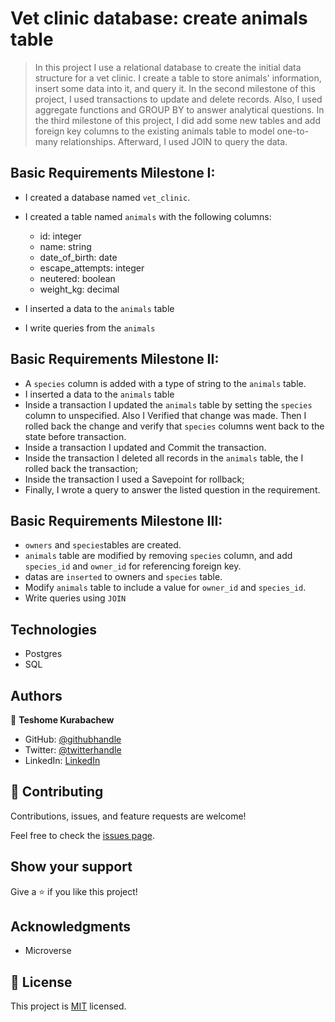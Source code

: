 # Vet clinic database: create animals table

> In this project I use a relational database to create the initial data structure for a vet clinic. I create a table to store animals' information, insert some data into it, and query it.
> In the second milestone of this project, I used transactions to update and delete records. Also, I used aggregate functions and GROUP BY to answer analytical questions.
> In the third milestone of this project, I did add some new tables and add foreign key columns to the existing animals table to model one-to-many relationships. Afterward, I used JOIN to query the data.

## Basic Requirements Milestone I:

* I created a database named `vet_clinic`.
* I created a table named `animals` with the following columns:

  - id: integer
  - name: string
  - date_of_birth: date
  - escape_attempts: integer
  - neutered: boolean
  - weight_kg: decimal

* I inserted a data to the `animals` table
* I write queries from the `animals`

## Basic Requirements Milestone II:

* A `species` column is added with a type of string to the `animals` table.
* I inserted a data to the `animals` table
* Inside a transaction I updated the `animals` table by setting the `species` column to unspecified. 
Also I Verified that change was made. Then I rolled back the change and verify that `species` columns went back to the state before transaction.
* Inside a transaction I updated and Commit the transaction.
* Inside the transaction I deleted all records in the `animals` table, the I rolled back the transaction;
* Inside the transaction I used a Savepoint for rollback;
* Finally, I wrote a query to answer the listed question in the requirement.

## Basic Requirements Milestone III:

* `owners` and `species`tables are created.
* `animals` table are modified by removing `species` column, and add `species_id` and `owner_id` for referencing foreign key. 
* datas are `inserted` to owners and `species` table.
* Modify `animals` table to include a value for `owner_id` and `species_id`.
* Write queries using `JOIN`

## Technologies

- Postgres
- SQL

## Authors

👤 **Teshome Kurabachew**

- GitHub: [@githubhandle](https://github.com/TesheMaximillan)
- Twitter: [@twitterhandle](https://twitter.com/TesheKura)
- LinkedIn: [LinkedIn](https://www.linkedin.com/in/teshome-kurabachew-aa8067180/)

## 🤝 Contributing

Contributions, issues, and feature requests are welcome!

Feel free to check the [issues page](https://github.com/TesheMaximillan/vet-clinic-database/issues).

## Show your support

Give a ⭐️ if you like this project!

## Acknowledgments

- Microverse

## 📝 License

This project is [MIT](./MIT.md) licensed.
